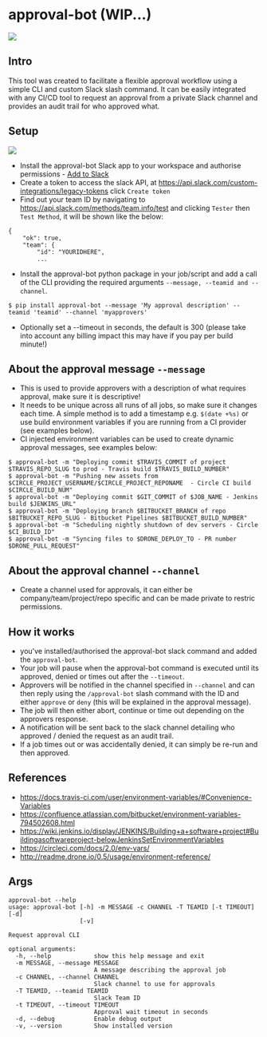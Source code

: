 # approval-bot (WIP...)
![](https://raw.githubusercontent.com/danielwhatmuff/approval-bot/master/img/approval-request-screenshot.png)

## Intro
This tool was created to facilitate a flexible approval workflow using a simple CLI and custom Slack slash command.
It can be easily integrated with any CI/CD tool to request an approval from a private Slack channel and provides an audit trail for who approved what.

## Setup
![](https://raw.githubusercontent.com/danielwhatmuff/approval-bot/master/img/add-to-slack.png)
* Install the approval-bot Slack app to your workspace and authorise permissions - [Add to Slack](https://slack.com/oauth/authorize?client_id=316313168788.316454218293&scope=commands,chat:write:bot)
* Create a token to access the slack API, at https://api.slack.com/custom-integrations/legacy-tokens click `Create token`
* Find out your team ID by navigating to https://api.slack.com/methods/team.info/test and clicking `Tester` then `Test Method`, it will be shown like the below:
```
{
    "ok": true,
    "team": {
        "id": "YOURIDHERE",
        ...
```
* Install the approval-bot python package in your job/script and add a call of the CLI providing the required arguments `--message, --teamid and --channel`.
```
$ pip install approval-bot --message 'My approval description' --teamid 'teamid' --channel 'myapprovers'
```
* Optionally set a --timeout in seconds, the default is 300 (please take into account any billing impact this may have if you pay per build minute!)

## About the approval message `--message`
* This is used to provide approvers with a description of what requires approval, make sure it is descriptive!
* It needs to be unique across all runs of all jobs, so make sure it changes each time. A simple method is to add a timestamp e.g. `$(date +%s)` or use build environment variables if you are running from a CI provider (see examples below).
* CI injected environment variables can be used to create dynamic approval messages, see examples below:

```
$ approval-bot -m "Deploying commit $TRAVIS_COMMIT of project $TRAVIS_REPO_SLUG to prod - Travis build $TRAVIS_BUILD_NUMBER"
$ approval-bot -m "Pushing new assets from $CIRCLE_PROJECT_USERNAME/$CIRCLE_PROJECT_REPONAME  - Circle CI build $CIRCLE_BUILD_NUM"
$ approval-bot -m "Deploying commit $GIT_COMMIT of $JOB_NAME - Jenkins build $JENKINS_URL"
$ approval-bot -m "Deploying branch $BITBUCKET_BRANCH of repo $BITBUCKET_REPO_SLUG - Bitbucket Pipelines $BITBUCKET_BUILD_NUMBER"
$ approval-bot -m "Scheduling nightly shutdown of dev servers - Circle $CI_BUILD_ID"
$ approval-bot -m "Syncing files to $DRONE_DEPLOY_TO - PR number $DRONE_PULL_REQUEST"
```

## About the approval channel `--channel`
* Create a channel used for approvals, it can either be company/team/project/repo specific and can be made private to restric permissions.

## How it works
*  you've installed/authorised the approval-bot slack command and added the `approval-bot`.
* Your job will pause when the approval-bot command is executed until its approved, denied or times out after the `--timeout`.
* Approvers will be notified in the channel specified in `--channel` and can then reply using the `/approval-bot` slash command with the ID and either `approve` or `deny` (this will be explained in the approval message).
* The job will then either abort, continue or time out depending on the approvers response.
* A notification will be sent back to the slack channel detailing who approved / denied the request as an audit trail.
* If a job times out or was accidentally denied, it can simply be re-run and then approved.

## References
* https://docs.travis-ci.com/user/environment-variables/#Convenience-Variables
* https://confluence.atlassian.com/bitbucket/environment-variables-794502608.html
* https://wiki.jenkins.io/display/JENKINS/Building+a+software+project#Buildingasoftwareproject-belowJenkinsSetEnvironmentVariables
* https://circleci.com/docs/2.0/env-vars/
* http://readme.drone.io/0.5/usage/environment-reference/

## Args
```
approval-bot --help
usage: approval-bot [-h] -m MESSAGE -c CHANNEL -T TEAMID [-t TIMEOUT] [-d]
                    [-v]

Request approval CLI

optional arguments:
  -h, --help            show this help message and exit
  -m MESSAGE, --message MESSAGE
                        A message describing the approval job
  -c CHANNEL, --channel CHANNEL
                        Slack channel to use for approvals
  -T TEAMID, --teamid TEAMID
                        Slack Team ID
  -t TIMEOUT, --timeout TIMEOUT
                        Approval wait timeout in seconds
  -d, --debug           Enable debug output
  -v, --version         Show installed version
```
